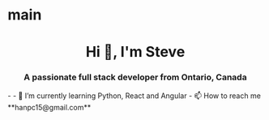 # main

<h1 align="center">Hi 👋, I'm Steve</h1>
<h3 align="center">A passionate full stack developer from Ontario, Canada</h3>
- 
- 🌱 I’m currently learning Python, React and Angular
- 📫 How to reach me **hanpc15@gmail.com**
